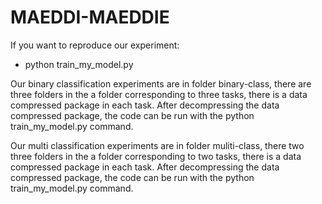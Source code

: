 # MAEDDI-MAEDDIE

If you want to reproduce our experiment:

- python train_my_model.py


Our binary classification experiments are in folder binary-class, there are three folders in the a folder corresponding to three tasks, there is a data compressed package in each task. After decompressing the data compressed package, the code can be run with the python train_my_model.py command.

Our multi classification experiments are in folder muliti-class, there two three folders in the a folder corresponding to two tasks, there is a data compressed package in each task. After decompressing the data compressed package, the code can be run with the python train_my_model.py command.
